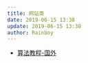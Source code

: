 ```yaml
---
title: 网站类
date: 2019-06-15 13:38
update: 2019-06-15 13:38
author: Rainboy
---
```


- [算法教程-国外](https://algorithms.tutorialhorizon.com)
